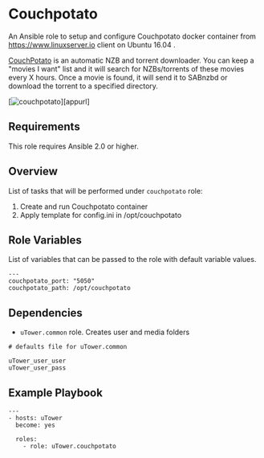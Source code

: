 Couchpotato
============
An Ansible role to setup and configure Couchpotato docker container from https://www.linuxserver.io client on Ubuntu 16.04 .

[CouchPotato](https://couchpota.to) is an automatic NZB and torrent downloader. You can keep a "movies I want" list and it will search for NZBs/torrents of these movies every X hours. Once a movie is found, it will send it to SABnzbd or download the torrent to a specified directory.

[![couchpotato](https://couchpota.to/media/images/full.png)][appurl]

Requirements
------------

This role requires Ansible 2.0 or higher.

Overview
--------

List of tasks that will be performed under `couchpotato` role:

1. Create and run Couchpotato container
2. Apply template for config.ini in /opt/couchpotato

Role Variables
--------------

List of variables that can be passed to the role with default variable values.

```
---
couchpotato_port: "5050"
couchpotato_path: /opt/couchpotato
```

Dependencies
------------

* `uTower.common` role. Creates user and media folders

```
# defaults file for uTower.common

uTower_user_user
uTower_user_pass
```

Example Playbook
-------------------------
```
---
- hosts: uTower
  become: yes

  roles:
    - role: uTower.couchpotato
```
